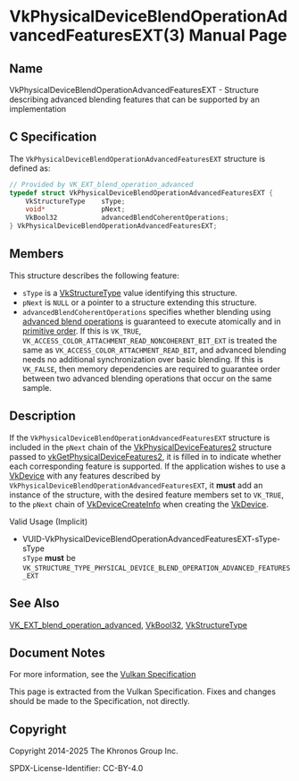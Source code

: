 # VkPhysicalDeviceBlendOperationAdvancedFeaturesEXT(3) Manual Page

## Name

VkPhysicalDeviceBlendOperationAdvancedFeaturesEXT - Structure describing advanced blending features that can be supported by an implementation



## [](#_c_specification)C Specification

The `VkPhysicalDeviceBlendOperationAdvancedFeaturesEXT` structure is defined as:

```c++
// Provided by VK_EXT_blend_operation_advanced
typedef struct VkPhysicalDeviceBlendOperationAdvancedFeaturesEXT {
    VkStructureType    sType;
    void*              pNext;
    VkBool32           advancedBlendCoherentOperations;
} VkPhysicalDeviceBlendOperationAdvancedFeaturesEXT;
```

## [](#_members)Members

This structure describes the following feature:

- `sType` is a [VkStructureType](https://registry.khronos.org/vulkan/specs/latest/man/html/VkStructureType.html) value identifying this structure.
- `pNext` is `NULL` or a pointer to a structure extending this structure.
- []()`advancedBlendCoherentOperations` specifies whether blending using [advanced blend operations](https://registry.khronos.org/vulkan/specs/latest/html/vkspec.html#framebuffer-blend-advanced) is guaranteed to execute atomically and in [primitive order](https://registry.khronos.org/vulkan/specs/latest/html/vkspec.html#drawing-primitive-order). If this is `VK_TRUE`, `VK_ACCESS_COLOR_ATTACHMENT_READ_NONCOHERENT_BIT_EXT` is treated the same as `VK_ACCESS_COLOR_ATTACHMENT_READ_BIT`, and advanced blending needs no additional synchronization over basic blending. If this is `VK_FALSE`, then memory dependencies are required to guarantee order between two advanced blending operations that occur on the same sample.

## [](#_description)Description

If the `VkPhysicalDeviceBlendOperationAdvancedFeaturesEXT` structure is included in the `pNext` chain of the [VkPhysicalDeviceFeatures2](https://registry.khronos.org/vulkan/specs/latest/man/html/VkPhysicalDeviceFeatures2.html) structure passed to [vkGetPhysicalDeviceFeatures2](https://registry.khronos.org/vulkan/specs/latest/man/html/vkGetPhysicalDeviceFeatures2.html), it is filled in to indicate whether each corresponding feature is supported. If the application wishes to use a [VkDevice](https://registry.khronos.org/vulkan/specs/latest/man/html/VkDevice.html) with any features described by `VkPhysicalDeviceBlendOperationAdvancedFeaturesEXT`, it **must** add an instance of the structure, with the desired feature members set to `VK_TRUE`, to the `pNext` chain of [VkDeviceCreateInfo](https://registry.khronos.org/vulkan/specs/latest/man/html/VkDeviceCreateInfo.html) when creating the [VkDevice](https://registry.khronos.org/vulkan/specs/latest/man/html/VkDevice.html).

Valid Usage (Implicit)

- [](#VUID-VkPhysicalDeviceBlendOperationAdvancedFeaturesEXT-sType-sType)VUID-VkPhysicalDeviceBlendOperationAdvancedFeaturesEXT-sType-sType  
  `sType` **must** be `VK_STRUCTURE_TYPE_PHYSICAL_DEVICE_BLEND_OPERATION_ADVANCED_FEATURES_EXT`

## [](#_see_also)See Also

[VK\_EXT\_blend\_operation\_advanced](https://registry.khronos.org/vulkan/specs/latest/man/html/VK_EXT_blend_operation_advanced.html), [VkBool32](https://registry.khronos.org/vulkan/specs/latest/man/html/VkBool32.html), [VkStructureType](https://registry.khronos.org/vulkan/specs/latest/man/html/VkStructureType.html)

## [](#_document_notes)Document Notes

For more information, see the [Vulkan Specification](https://registry.khronos.org/vulkan/specs/latest/html/vkspec.html#VkPhysicalDeviceBlendOperationAdvancedFeaturesEXT)

This page is extracted from the Vulkan Specification. Fixes and changes should be made to the Specification, not directly.

## [](#_copyright)Copyright

Copyright 2014-2025 The Khronos Group Inc.

SPDX-License-Identifier: CC-BY-4.0